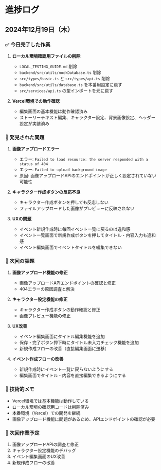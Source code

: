 # 進捗ログ

## 2024年12月19日（木）

### ✅ 今日完了した作業

1. **ローカル環境確認用ファイルの削除**
   - `LOCAL_TESTING_GUIDE.md` 削除
   - `backend/src/utils/mockDatabase.ts` 削除
   - `src/types/basic.ts` と `src/types/api.ts` 削除
   - `backend/src/utils/database.ts` を本番用設定に戻す
   - `src/services/api.ts` の型インポートを元に戻す

2. **Vercel環境での動作確認**
   - 編集画面の基本機能は動作確認済み
   - ストーリーテキスト編集、キャラクター設定、背景画像設定、ヘッダー設定が実装済み

### 🐛 発見された問題

1. **画像アップロードエラー**
   - エラー: `Failed to load resource: the server responded with a status of 404`
   - エラー: `Failed to upload background image`
   - 原因: 画像アップロードAPIのエンドポイントが正しく設定されていない可能性

2. **キャラクター作成ボタンの反応不良**
   - キャラクター作成ボタンを押しても反応しない
   - ファイルアップロードした画像がプレビューに反映されない

3. **UXの問題**
   - イベント新規作成時に毎回イベント一覧に戻るのは違和感
   - イベント一覧画面で新規作成ボタンを押してタイトル・内容入力も違和感
   - イベント編集画面でイベントタイトルを編集できない

### 🎯 次回の課題

1. **画像アップロード機能の修正**
   - 画像アップロードAPIエンドポイントの確認と修正
   - 404エラーの原因調査と解決

2. **キャラクター設定機能の修正**
   - キャラクター作成ボタンの動作確認と修正
   - 画像プレビュー機能の修正

3. **UX改善**
   - イベント編集画面にタイトル編集機能を追加
   - 保存・完了ボタン押下時にタイトル未入力チェック機能を追加
   - 新規作成フローの改善（直接編集画面に遷移）

4. **イベント作成フローの改善**
   - 新規作成時にイベント一覧に戻らないようにする
   - 編集画面でタイトル・内容を直接編集できるようにする

### 📝 技術的メモ

- Vercel環境では基本機能は動作している
- ローカル環境の確認用コードは削除済み
- 本番環境（Vercel）での開発を継続
- 画像アップロード機能に問題があるため、APIエンドポイントの確認が必要

### 🔄 次回作業予定

1. 画像アップロードAPIの調査と修正
2. キャラクター設定機能のデバッグ
3. イベント編集画面のUX改善
4. 新規作成フローの改善
